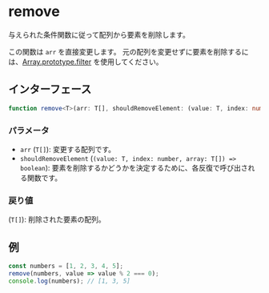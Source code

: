 # remove

与えられた条件関数に従って配列から要素を削除します。

この関数は `arr` を直接変更します。
元の配列を変更せずに要素を削除するには、[Array.prototype.filter](https://developer.mozilla.org/ja/docs/Web/JavaScript/Reference/Global_Objects/Array/filter) を使用してください。

## インターフェース

```typescript
function remove<T>(arr: T[], shouldRemoveElement: (value: T, index: number, array: T[]) => boolean): T[];
```

### パラメータ

- `arr` (`T[]`): 変更する配列です。
- `shouldRemoveElement` (`(value: T, index: number, array: T[]) => boolean`): 要素を削除するかどうかを決定するために、各反復で呼び出される関数です。

### 戻り値

(`T[]`): 削除された要素の配列。

## 例

```typescript
const numbers = [1, 2, 3, 4, 5];
remove(numbers, value => value % 2 === 0);
console.log(numbers); // [1, 3, 5]
```

